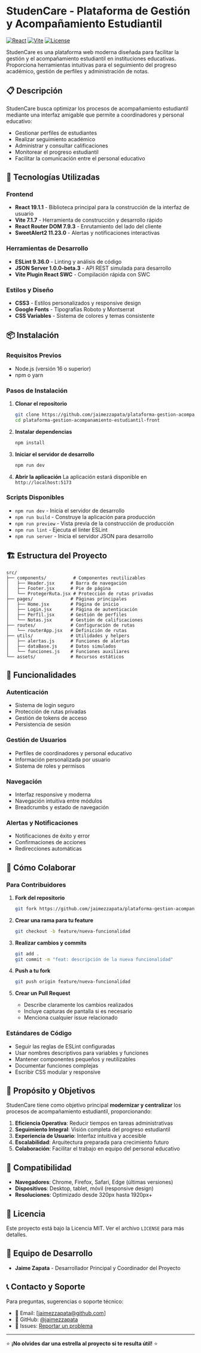 # StudenCare - Plataforma de Gestión y Acompañamiento Estudiantil

[![React](https://img.shields.io/badge/React-19.1.1-61DAFB.svg)](https://reactjs.org/)
[![Vite](https://img.shields.io/badge/Vite-7.1.7-646CFF.svg)](https://vitejs.dev/)
[![License](https://img.shields.io/badge/License-MIT-blue.svg)](LICENSE)

StudenCare es una plataforma web moderna diseñada para facilitar la gestión y el acompañamiento estudiantil en instituciones educativas. Proporciona herramientas intuitivas para el seguimiento del progreso académico, gestión de perfiles y administración de notas.

## 📋 Descripción

StudenCare busca optimizar los procesos de acompañamiento estudiantil mediante una interfaz amigable que permite a coordinadores y personal educativo:

- Gestionar perfiles de estudiantes
- Realizar seguimiento académico
- Administrar y consultar calificaciones
- Monitorear el progreso estudiantil
- Facilitar la comunicación entre el personal educativo

## 🚀 Tecnologías Utilizadas

### Frontend
- **React 19.1.1** - Biblioteca principal para la construcción de la interfaz de usuario
- **Vite 7.1.7** - Herramienta de construcción y desarrollo rápido
- **React Router DOM 7.9.3** - Enrutamiento del lado del cliente
- **SweetAlert2 11.23.0** - Alertas y notificaciones interactivas

### Herramientas de Desarrollo
- **ESLint 9.36.0** - Linting y análisis de código
- **JSON Server 1.0.0-beta.3** - API REST simulada para desarrollo
- **Vite Plugin React SWC** - Compilación rápida con SWC

### Estilos y Diseño
- **CSS3** - Estilos personalizados y responsive design
- **Google Fonts** - Tipografías Roboto y Montserrat
- **CSS Variables** - Sistema de colores y temas consistente

## 📦 Instalación

### Requisitos Previos
- Node.js (versión 16 o superior)
- npm o yarn

### Pasos de Instalación

1. **Clonar el repositorio**
   ```bash
   git clone https://github.com/jaimezzapata/plataforma-gestion-acompanamiento-estudiantil-front.git
   cd plataforma-gestion-acompanamiento-estudiantil-front
   ```

2. **Instalar dependencias**
   ```bash
   npm install
   ```

3. **Iniciar el servidor de desarrollo**
   ```bash
   npm run dev
   ```

4. **Abrir la aplicación**
   La aplicación estará disponible en `http://localhost:5173`

### Scripts Disponibles

- `npm run dev` - Inicia el servidor de desarrollo
- `npm run build` - Construye la aplicación para producción
- `npm run preview` - Vista previa de la construcción de producción
- `npm run lint` - Ejecuta el linter ESLint
- `npm run server` - Inicia el servidor JSON para desarrollo

## 🏗️ Estructura del Proyecto

```
src/
├── components/          # Componentes reutilizables
│   ├── Header.jsx      # Barra de navegación
│   ├── Footer.jsx      # Pie de página
│   └── ProtegerRuta.jsx # Protección de rutas privadas
├── pages/              # Páginas principales
│   ├── Home.jsx        # Página de inicio
│   ├── Login.jsx       # Página de autenticación
│   ├── Perfil.jsx      # Gestión de perfiles
│   └── Notas.jsx       # Gestión de calificaciones
├── routes/             # Configuración de rutas
│   └── routerApp.jsx   # Definición de rutas
├── utils/              # Utilidades y helpers
│   ├── alertas.js      # Funciones de alertas
│   ├── dataBase.js     # Datos simulados
│   └── funciones.js    # Funciones auxiliares
└── assets/             # Recursos estáticos
```

## 🔧 Funcionalidades

### Autenticación
- Sistema de login seguro
- Protección de rutas privadas
- Gestión de tokens de acceso
- Persistencia de sesión

### Gestión de Usuarios
- Perfiles de coordinadores y personal educativo
- Información personalizada por usuario
- Sistema de roles y permisos

### Navegación
- Interfaz responsive y moderna
- Navegación intuitiva entre módulos
- Breadcrumbs y estado de navegación

### Alertas y Notificaciones
- Notificaciones de éxito y error
- Confirmaciones de acciones
- Redirecciones automáticas

## 🤝 Cómo Colaborar

### Para Contribuidores

1. **Fork del repositorio**
   ```bash
   git fork https://github.com/jaimezzapata/plataforma-gestion-acompanamiento-estudiantil-front.git
   ```

2. **Crear una rama para tu feature**
   ```bash
   git checkout -b feature/nueva-funcionalidad
   ```

3. **Realizar cambios y commits**
   ```bash
   git add .
   git commit -m "feat: descripción de la nueva funcionalidad"
   ```

4. **Push a tu fork**
   ```bash
   git push origin feature/nueva-funcionalidad
   ```

5. **Crear un Pull Request**
   - Describe claramente los cambios realizados
   - Incluye capturas de pantalla si es necesario
   - Menciona cualquier issue relacionado

### Estándares de Código

- Seguir las reglas de ESLint configuradas
- Usar nombres descriptivos para variables y funciones
- Mantener componentes pequeños y reutilizables
- Documentar funciones complejas
- Escribir CSS modular y responsive


## 🎯 Propósito y Objetivos

StudenCare tiene como objetivo principal **modernizar y centralizar** los procesos de acompañamiento estudiantil, proporcionando:

1. **Eficiencia Operativa**: Reducir tiempos en tareas administrativas
2. **Seguimiento Integral**: Visión completa del progreso estudiantil
3. **Experiencia de Usuario**: Interfaz intuitiva y accesible
4. **Escalabilidad**: Arquitectura preparada para crecimiento futuro
5. **Colaboración**: Facilitar el trabajo en equipo del personal educativo

## 📱 Compatibilidad

- **Navegadores**: Chrome, Firefox, Safari, Edge (últimas versiones)
- **Dispositivos**: Desktop, tablet, móvil (responsive design)
- **Resoluciones**: Optimizado desde 320px hasta 1920px+

## 📄 Licencia

Este proyecto está bajo la Licencia MIT. Ver el archivo `LICENSE` para más detalles.

## 👥 Equipo de Desarrollo

- **Jaime Zapata** - Desarrollador Principal y Coordinador del Proyecto

## 📞 Contacto y Soporte

Para preguntas, sugerencias o soporte técnico:

- 📧 Email: [jaimezzapata@github.com]
- 🐙 GitHub: [@jaimezzapata](https://github.com/jaimezzapata)
- 📱 Issues: [Reportar un problema](https://github.com/jaimezzapata/plataforma-gestion-acompanamiento-estudiantil-front/issues)

---

⭐ **¡No olvides dar una estrella al proyecto si te resulta útil!** ⭐
